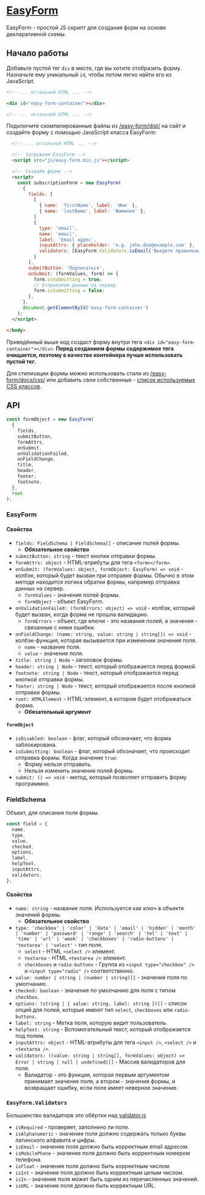 # [EasyForm](https://alexzimakov.github.io/easy-form/)

EasyForm - простой JS скрипт для создания форм на основе декларативной схемы.

## Начало работы

Добавьте пустой тег `div` в месте, где вы хотите отобразить форму. Назначьте ему
уникальный `id`, чтобы потом легко найти его из JavaScript.

```html
<!-- ... остальной HTML ... -->

<div id="easy-form-container"></div>

<!-- ... остальной HTML ... -->
```

Подключите скомпилированные файлы из [/easy-form/dist/](https://github.com/alexzimakov/easy-form/tree/master/dist)
на сайт и создайте форму с помощью JavaScript класса EasyForm:

```html
  <!-- ... остальной HTML ... -->

  <!-- Загружаем EasyForm -->
  <script src="js/easy-form.min.js"></script>

  <!-- Создаём форму -->
  <script>
    const subscriptionForm = new EasyForm(
      {
        fields: [
          [
            { name: 'firstName', label: 'Имя' },
            { name: 'lastName', label: 'Фамилия' },
          ]
          {
            type: 'email',
            name: 'email',
            label: 'Email адрес',
            inputAttrs: { placeholder: 'e.g. john.doe@example.com' },
            validators: [EasyForm.Validators.isEmail('Введите правильный email')]
          }
        ],
        submitButton: 'Подписаться',
        onSubmit: (formValues, form) => {
          form.isSubmitting = true;
          // Отправляем данные на сервер
          form.isSubmitting = false;
        },
      },
      document.getElementById('easy-form-container')
    );
  </script>

</body>
```

Приведённый выше код создаст форму внутри тега `<div id="easy-form-container"></div>`.
**Перед созданием формы содержимое тега очищается, поэтому в качестве контейнера
лучше использовать пустой тег.**

Для стилизации формы можно использовать стили из [/easy-form/docs/css/](https://github.com/alexzimakov/easy-form/tree/master/docs/css)
или добавить свои собственные - [список используемых CSS классов](https://github.com/alexzimakov/easy-form/blob/master/src/class-names.ts).

## API

```js
const formObject = new EasyForm(
  {
    fields,
    submitButton,
    formAttrs,
    onSubmit,
    onValidationFailed,
    onFieldChange,
    title,
    header,
    footer,
    footnote,
  },
  root
);
```

### EasyForm

#### Свойства

- `fields: FieldSchema | FieldSchema[]` - описание полей формы.
  - **Обязательное свойство**
- `submitButton: string` - текст кнопки отправки формы.
- `formAttrs: object` - HTML-атрибуты для тега `<form></form>`.
- `onSubmit: (formValues: object, formObject: EasyForm) => void` - колбэк, который будет вызван при отправке формы. Обычно в этом методе находится логика обратки формы, например отправка данных на сервер.
  - `formValues` - значения полей формы.
  - `formObject` - объект EasyForm.
- `onValidationFailed: (formErrors: object) => void` - колбэк, который будет вызван, когда форма не прошла валидацию.
  - `formErrors` - объект, где ключи - это названия полей, а значения - связанные с ними ошибки.
- `onFieldChange: (name: string, value: string | string[]) => void` - колбэк-функция, которая вызывается при изменении значения поля.
  - `name` - название поля.
  - `value` - значение поля.
- `title: string | Node` - заголовок формы.
- `header: string | Node` - текст, который отображается перед формой.
- `footnote: string | Node` - текст, который отображается перед кнопкой отправки формы.
- `footer: string | Node` - текст, который отображается после кнопкой отправки формы.
- `root: HTMLElement` - HTML-элемент, в котором будет отображаться форма.
  - **Обязательный аргумент**

#### `formObject`

- `isDisabled: boolean` - флаг, который обозначает, что форма заблокирована.
- `isSubmitting: boolean` - флаг, который обозначает, что происходит отправка формы. Когда значение `true`:
  - Форму нельзя отправить.
  - Нельзя изменить значения полей формы.
- `submit: () => void` - метод, который позволяет отправить форму программно.

### FieldSchema

Объект, для описания поля формы.

```js
const field = {
  name,
  type,
  value,
  checked,
  options,
  label,
  helpText,
  inputAttrs,
  validators,
};
```

#### Свойства

- `name: string` - название поля. Используется как ключ в объекте значений формы.
  - **Обязательное свойство**
- `type: 'checkbox' | 'color' | 'date' | 'email' | 'hidden' | 'month' | 'number' | 'password' | 'range' | 'search' | 'tel' | 'text' | 'time' | 'url' | 'week' | 'checkboxes' | 'radio-buttons' | 'textarea' | 'select'` - тип поля.
  - `select` - HTML `<select />` элемент.
  - `textarea` - HTML `<textarea />` элемент.
  - `checkboxes` и `radio-buttons` - Группа из `<input type="checkbox" />` и `<input type="radio" />` соответственно.
- `value: number | string | (number | string)[]` - значение поля по умолчанию.
- `checked: boolean` - значение по умолчанию для поля с типом `checkbox`.
- `options: (string | { value: string, label: string })[]` - список опций для полей, которые имеют тип `select`, `checkboxes` или `radio-buttons`.
- `label: string` - Метка поля, которую видит пользователь.
- `helpText: string` - Вспомогательный текст, который отображается под полем.
- `inputAttrs: object` - HTML-атрибуты для тега `<input />`, `<select />` и `<textarea />`.
- `validators: ((value: string | string[], formValues: object) => Error | string | null | undefined)[]` - Массив валидаторов для поля.
  - Валидатор - это функция, которая первым аргументом принимает значение поля, а втором - значения формы, и возвращает ошибку, если поле имеет неверное значение.

### `EasyForm.Validators`

Большинство валидаторв это обёртки над [validator.js](https://github.com/validatorjs/validator.js/)

- `isRequired` - проверяет, заполнено ли поле.
- `isAlphanumeric` - значение поля должно содержать только буквы латинского алфавита и цифры.
- `isEmail` - значение поля должно быть корректным email адресом.
- `isMobilePhone` - значение поля должно быть корректным номером телефона.
- `isFloat` - значение поля должно быть корректным числом.
- `isInt` - значение поля должно быть корректным целым числом.
- `isIn` - значение поля может быть одним из перечисленных значений.
- `isURL` - значение поля должно быть корректным URL.
